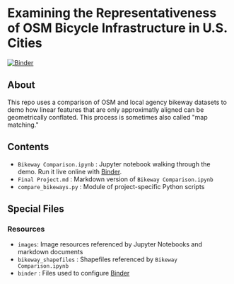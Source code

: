 # Examining the Representativeness of OSM Bicycle Infrastructure in U.S. Cities

[![Binder](https://mybinder.org/badge.svg)](https://mybinder.org/v2/gh/ds421/chester-final-project/master?filepath=Final%20Project.ipynb)

## About
This repo uses a comparison of OSM and local agency bikeway datasets to demo how linear features that are only approximatly aligned can be geometrically conflated. This process is sometimes also called "map matching."

## Contents
- `Bikeway Comparison.ipynb` : Jupyter notebook walking through the demo. Run it live online with [Binder](https://mybinder.org/v2/gh/ds421/chester-final-project/master?filepath=Final%20Project.ipynb). 
- `Final Project.md` : Markdown version of `Bikeway Comparison.ipynb`
- `compare_bikeways.py` : Module of project-specific Python scripts

## Special Files

### Resources

- `images`: Image resources referenced by Jupyter Notebooks and markdown documents
- `bikeway_shapefiles` : Shapefiles referenced by `Bikeway Comparison.ipynb`
- `binder` : Files used to configure [Binder](https://mybinder.org/)
